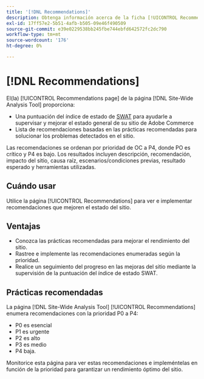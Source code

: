 ```yaml
---
title: '[!DNL Recommendations]'
description: Obtenga información acerca de la ficha [!UICONTROL Recommendations] en  [!DNL Site-Wide Analysis Tool], cuándo utilizarla, sus ventajas y prácticas recomendadas.
exl-id: 17ff57e2-5b51-4afb-b505-09e46f490509
source-git-commit: e39e0229538bb245fbe744ebfd642572fc2dc790
workflow-type: tm+mt
source-wordcount: '176'
ht-degree: 0%

---
```


# [!DNL Recommendations]

El(la) [!UICONTROL Recommendations page] de la página [!DNL Site-Wide Analysis Tool] proporciona:

* Una puntuación del índice de estado de [SWAT](#swat-health-index.md) para ayudarle a supervisar y mejorar el estado general de su sitio de Adobe Commerce
* Lista de recomendaciones basadas en las prácticas recomendadas para solucionar los problemas detectados en el sitio.

Las recomendaciones se ordenan por prioridad de OC a P4, donde PO es crítico y P4 es bajo. Los resultados incluyen descripción, recomendación, impacto del sitio, causa raíz, escenarios/condiciones previas, resultado esperado y herramientas utilizadas.

## Cuándo usar

Utilice la página [!UICONTROL Recommendations] para ver e implementar recomendaciones que mejoren el estado del sitio.

## Ventajas

* Conozca las prácticas recomendadas para mejorar el rendimiento del sitio.
* Rastree e implemente las recomendaciones enumeradas según la prioridad.
* Realice un seguimiento del progreso en las mejoras del sitio mediante la supervisión de la puntuación del índice de estado SWAT.

## Prácticas recomendadas

La página [!DNL Site-Wide Analysis Tool] [!UICONTROL Recommendations] enumera recomendaciones con la prioridad P0 a P4:

* P0 es esencial
* P1 es urgente
* P2 es alto
* P3 es medio
* P4 baja.

Monitorice esta página para ver estas recomendaciones e impleméntelas en función de la prioridad para garantizar un rendimiento óptimo del sitio.
